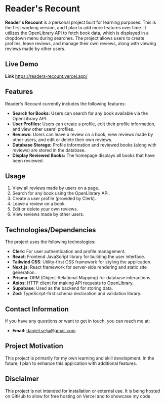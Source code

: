 # Reader's Recount

**Reader's Recount** is a personal project built for learning purposes. This is the first working version, and I plan to add more features over time. It utilizes the OpenLibrary API to fetch book data, which is displayed in a dropdown menu during searches. The project allows users to create profiles, leave reviews, and manage their own reviews, along with viewing reviews made by other users.

## Live Demo

**Link** https://readers-recount.vercel.app/

## Features

Reader's Recount currently includes the following features:

- **Search for Books:** Users can search for any book available via the OpenLibrary API.
- **User Profiles:** Users can create a profile, edit their profile information, and view other users' profiles.
- **Reviews:** Users can leave a review on a book, view reviews made by other users, and edit or delete their own reviews.
- **Database Storage:** Profile information and reviewed books (along with reviews) are stored in the database.
- **Display Reviewed Books:** The homepage displays all books that have been reviewed.

## Usage

1. View all reviews made by users on a page.
2. Search for any book using the OpenLibrary API.
3. Create a user profile (provided by Clerk).
4. Leave a review on a book.
5. Edit or delete your own reviews.
6. View reviews made by other users.

## Technologies/Dependencies

The project uses the following technologies:

- **Clerk**: For user authentication and profile management.
- **React**: Frontend JavaScript library for building the user interface.
- **Tailwind CSS**: Utility-first CSS framework for styling the application.
- **Next.js**: React framework for server-side rendering and static site generation.
- **Prisma**: ORM (Object-Relational Mapping) for database interactions.
- **Axios**: HTTP client for making API requests to OpenLibrary.
- **Supabase**: Used as the backend for storing data.
- **Zod**: TypeScript-first schema declaration and validation library.

## Contact Information

If you have any questions or want to get in touch, you can reach me at:

- **Email**: danijel.selja@gmail.com

## Project Motivation

This project is primarily for my own learning and skill development. In the future, I plan to enhance this application with additional features.

## Disclaimer

This project is not intended for installation or external use. It is being hosted on GitHub to allow for free hosting on Vercel and to showcase my code.
